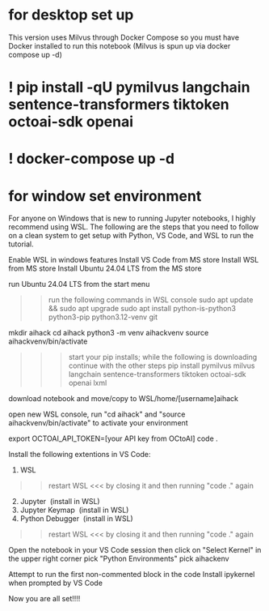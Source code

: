# for desktop set up
This version uses Milvus through Docker Compose so you must have Docker installed to run this notebook (Milvus is spun up via docker compose up -d)
# ! pip install -qU pymilvus langchain sentence-transformers tiktoken octoai-sdk openai
# ! docker-compose up -d
# for window set environment
For anyone on Windows that is new to running Jupyter notebooks, I highly recommend using WSL. The following are the steps that you need to follow on a clean system to get setup with Python, VS Code, and WSL to run the tutorial.

Enable WSL in windows features
Install VS Code from MS store
Install WSL from MS store
Install Ubuntu 24.04 LTS from the MS store

run Ubuntu 24.04 LTS from the start menu

>> run the following commands in WSL console
sudo apt update && sudo apt upgrade
sudo apt install python-is-python3 python3-pip python3.12-venv git

mkdir aihack
cd aihack
python3 -m venv aihackvenv
source aihackvenv/bin/activate

>>> start your pip installs; while the following is downloading continue with the other steps
pip install pymilvus milvus langchain sentence-transformers tiktoken octoai-sdk openai lxml

download notebook and move/copy to WSL/home/[username]aihack

open new WSL console, run "cd aihack" and "source aihackvenv/bin/activate" to activate your environment

export OCTOAI_API_TOKEN=[your API key from OCtoAI]
code .

Install the following extentions in VS Code:
1. WSL
>> restart WSL <<< by closing it and then running "code ." again
2. Jupyter  (install in WSL)
3. Jupyter Keymap  (install in WSL)
4. Python Debugger  (install in WSL)
>> restart WSL <<< by closing it and then running "code ." again

Open the notebook in your VS Code session then
click on "Select Kernel" in the upper right corner
pick "Python Environments"
pick aihackenv

Attempt to run the first non-commented block in the code
Install ipykernel when prompted by VS Code

Now you are all set!!!!
